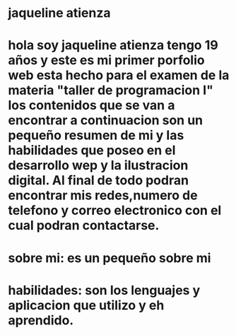 # jaqueline atienza
# hola soy jaqueline atienza tengo 19 años y este es mi primer porfolio web esta hecho para el examen de la materia "taller de programacion I" los contenidos que se van a encontrar a continuacion son un pequeño resumen de mi y las habilidades que poseo en el desarrollo wep y la ilustracion digital. Al final de todo podran encontrar mis redes,numero de telefono y correo electronico con el cual podran contactarse.
# sobre mi: es un pequeño sobre mi 
# habilidades: son los lenguajes y aplicacion que utilizo y eh aprendido.
